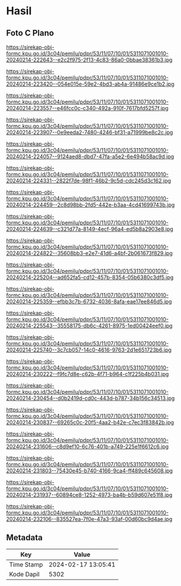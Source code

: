 # Hasil

## Foto C Plano

https://sirekap-obj-formc.kpu.go.id/3c04/pemilu/pdpr/53/11/07/10/01/5311071001010-20240214-222643--e2c2f975-2f13-4c83-86a0-0bbae38361b3.jpg

https://sirekap-obj-formc.kpu.go.id/3c04/pemilu/pdpr/53/11/07/10/01/5311071001010-20240214-223420--054e015e-59e2-4bd3-ab4a-91486e9ce1b2.jpg

https://sirekap-obj-formc.kpu.go.id/3c04/pemilu/pdpr/53/11/07/10/01/5311071001010-20240214-223557--e46fcc0c-c340-492a-910f-7617bfd5257f.jpg

https://sirekap-obj-formc.kpu.go.id/3c04/pemilu/pdpr/53/11/07/10/01/5311071001010-20240214-223907--0e9eeda2-7480-4246-bf31-a71999be8c2c.jpg

https://sirekap-obj-formc.kpu.go.id/3c04/pemilu/pdpr/53/11/07/10/01/5311071001010-20240214-224057--9124aed8-dbd7-47fa-a5e2-6e494b58ac9d.jpg

https://sirekap-obj-formc.kpu.go.id/3c04/pemilu/pdpr/53/11/07/10/01/5311071001010-20240214-224331--2822f7de-98f1-46b2-9c5d-cdc245d3c162.jpg

https://sirekap-obj-formc.kpu.go.id/3c04/pemilu/pdpr/53/11/07/10/01/5311071001010-20240214-224459--2c8d98bb-2fd5-442e-b3aa-4cd41699743b.jpg

https://sirekap-obj-formc.kpu.go.id/3c04/pemilu/pdpr/53/11/07/10/01/5311071001010-20240214-224639--c321d77a-8149-4ecf-96a4-ed5b8a2903e8.jpg

https://sirekap-obj-formc.kpu.go.id/3c04/pemilu/pdpr/53/11/07/10/01/5311071001010-20240214-224822--35608bb3-e2e7-41d6-a4bf-2b061673f829.jpg

https://sirekap-obj-formc.kpu.go.id/3c04/pemilu/pdpr/53/11/07/10/01/5311071001010-20240214-225204--ad652fa5-cd12-457b-8354-05b6380c3df5.jpg

https://sirekap-obj-formc.kpu.go.id/3c04/pemilu/pdpr/53/11/07/10/01/5311071001010-20240214-225359--efbb3c7b-6732-4036-8afa-eae17ee846d5.jpg

https://sirekap-obj-formc.kpu.go.id/3c04/pemilu/pdpr/53/11/07/10/01/5311071001010-20240214-225543--35558175-db6c-4261-8975-1ed00424eef0.jpg

https://sirekap-obj-formc.kpu.go.id/3c04/pemilu/pdpr/53/11/07/10/01/5311071001010-20240214-225740--3c7cb057-14c0-4616-9763-2d1e651723b6.jpg

https://sirekap-obj-formc.kpu.go.id/3c04/pemilu/pdpr/53/11/07/10/01/5311071001010-20240214-230222--f9fc7d8e-c62b-4f71-b964-c1f225b4b031.jpg

https://sirekap-obj-formc.kpu.go.id/3c04/pemilu/pdpr/53/11/07/10/01/5311071001010-20240214-230454--d0b2419d-cd0c-443d-b787-34b156c34513.jpg

https://sirekap-obj-formc.kpu.go.id/3c04/pemilu/pdpr/53/11/07/10/01/5311071001010-20240214-230837--69265c0c-20f5-4aa2-b42e-c7ec3f83842b.jpg

https://sirekap-obj-formc.kpu.go.id/3c04/pemilu/pdpr/53/11/07/10/01/5311071001010-20240214-231606--c8d9ef10-6c76-401b-a749-225e1f6612c6.jpg

https://sirekap-obj-formc.kpu.go.id/3c04/pemilu/pdpr/53/11/07/10/01/5311071001010-20240214-231803--75430e45-b740-4166-9ca4-ff489c645608.jpg

https://sirekap-obj-formc.kpu.go.id/3c04/pemilu/pdpr/53/11/07/10/01/5311071001010-20240214-231937--60894ce8-1252-4973-ba4b-b59d607e51f8.jpg

https://sirekap-obj-formc.kpu.go.id/3c04/pemilu/pdpr/53/11/07/10/01/5311071001010-20240214-232106--835527ea-7f0e-47a3-93af-00d60bc9d4ae.jpg


## Metadata

| Key        | Value               |
| ---------- | ------------------- |
| Time Stamp | 2024-02-17 13:05:41 |
| Kode Dapil | 5302                |



